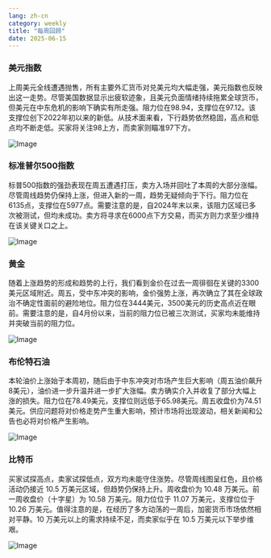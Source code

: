 ```yaml
---
lang: zh-cn
category: weekly
title: "每周回顾"
date: 2025-06-15
---
```


### 美元指数

上周美元全线遭遇抛售，所有主要外汇货币对兑美元均大幅走强，美元指数也反映出这一走势。尽管美国数据显示出疲软迹象，且美元负面情绪持续拖累全球货币，但美元在中东危机的影响下确实有所走强。阻力位在98.94，支撑位在97.12。该支撑位创下2022年初以来的新低。从技术面来看，下行趋势依然稳固，高点和低点均不断走低。买家将关注98上方，而卖家则瞄准97下方。

![Image](https://markleighedu.github.io/img/Jun-2025/15-Jun-2025/usdindex.jpg)

### 标准普尔500指数

标普500指数的强劲表现在周五遭遇打压，卖方入场并回吐了本周的大部分涨幅。尽管周线趋势仍保持上涨，但进入新的一周，趋势无疑倾向于下行。阻力位在6135点，支撑位在5977点。需要注意的是，自2024年末以来，该阻力区域已多次被测试，但均未成功。卖方将寻求在6000点下方交易，而买方则力求至少维持在该关键关口之上。

![Image](https://markleighedu.github.io/img/Jun-2025/15-Jun-2025/sp500.jpg)

### 黄金

随着上涨趋势的形成和趋势的上行，我们看到金价在过去一周徘徊在关键的3300美元区域附近。周五，受中东冲突的影响，金价强势上涨，再次确立了其在全球政治不确定性面前的避险地位。阻力位在3444美元，3500美元的历史高点近在眼前。需要注意的是，自4月份以来，当前的阻力位已被三次测试，买家均未能维持并突破当前的阻力位。

![Image](https://markleighedu.github.io/img/Jun-2025/15-Jun-2025/gold.jpg)

### 布伦特石油

本轮油价上涨始于本周初，随后由于中东冲突对市场产生巨大影响（周五油价飙升8美元），油价进一步升温并进一步扩大涨幅。卖方确实介入并收复了部分大幅上涨的损失。阻力位在78.49美元，支撑位则远低于65.98美元。周五收盘价为74.51美元。供应问题将对价格走势产生重大影响，预计市场将出现波动，相关新闻和公告也必将对价格产生影响。

![Image](https://markleighedu.github.io/img/Jun-2025/15-Jun-2025/brentoil.jpg)

### 比特币

买家试探高点，卖家试探低点，双方均未能守住涨势。尽管周线图呈红色，且价格活动仍接近 10.5 万美元区域，但趋势仍保持上升。周收盘价为 10.48 万美元。前一周收盘价（十字星）为 10.58 万美元。阻力位位于 11.07 万美元，支撑位位于 10.26 万美元。值得注意的是，在经历了多方动荡的一周后，加密货币市场依然相对平静。10 万美元以上的需求持续不足，而卖家似乎在 10.5 万美元以下举步维艰。

![Image](https://markleighedu.github.io/img/Jun-2025/15-Jun-2025/bitcoin.jpg)

